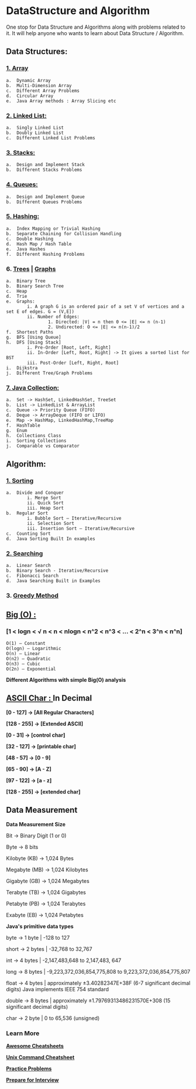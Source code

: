 # DataStructure and Algorithm
One stop for Data Structure and Algorithms along with problems related to it. It will help anyone who wants to learn about Data Structure / Algorithm\.



## Data Structures:

###  [1.  Array](https://www.geeksforgeeks.org/array-data-structure/)

    a.	Dynamic Array
    b.	Multi-Dimension Array
    c.	Different Array Problems
    d.	Circular Array
    e.	Java Array methods : Array Slicing etc

###  [2.	Linked List: ](https://www.geeksforgeeks.org/data-structures/linked-list/)

    a.	Singly Linked List
    b.	Doubly Linked List
    c.	Different Linked List Problems
    
### [3.	Stacks: ](https://www.geeksforgeeks.org/stack-data-structure/)

    a.	Design and Implement Stack
    b.	Different Stacks Problems
    
### [4.	Queues: ](https://www.geeksforgeeks.org/queue-data-structure/)

    a.	Design and Implement Queue
    b.	Different Queues Problems
    
### [5.	Hashing: ](https://www.geeksforgeeks.org/hashing-data-structure/)

    a.	Index Mapping or Trivial Hashing
    b.	Separate Chaining for Collision Handling
    c.	Double Hashing
    d.	Hash Map / Hash Table
    e.	Java Hashes
    f.	Different Hashing Problems
    
### 6.	[Trees](https://www.geeksforgeeks.org/binary-tree-data-structure/) | [Graphs](https://www.geeksforgeeks.org/graph-data-structure-and-algorithms/)

    a.	Binary Tree
    b.	Binary Search Tree
    c.	Heap
    d.	Trie
    e.	Graphs:
            i. A graph G is an ordered pair of a set V of vertices and a set E of edges. G = (V,E])
            ii. Number of Edges: 
                    1. Directed: |V| = n then 0 <= |E| <= n (n-1)
                    2. Undirected: O <= |E| <= n(n-1)/2
    f.	Shortest Paths
    g.	BFS [Using Queue]
    h.	DFS [Using Stack]
            i. Pre-Order [Root, Left, Right]
            ii. In-Order [Left, Root, Right] -> It gives a sorted list for BST
            iii. Post-Order [Left, Right, Root]
    i.	Dijkstra
    j.	Different Tree/Graph Problems
    
### [7.	Java Collection: ](https://www.javatpoint.com/collections-in-java)

    a.	Set -> HashSet, LinkedHashSet, TreeSet
    b.	List -> LinkedList & ArrayList
    c.	Queue -> Priority Queue (FIFO)
    d.	Deque -> ArrayDeque (FIFO or LIFO)
    e.	Map -> HashMap, LinkedHashMap,TreeMap
    f.	HashTable
    g.	Enum
    h.	Collections Class
    i.	Sorting Collections
    j.	Comparable vs Comparator



## Algorithm:

### [1.	Sorting](https://www.geeksforgeeks.org/sorting-algorithms/)
    a.	Divide and Conquer 
            i. Merge Sort
            ii. Quick Sort
            iii. Heap Sort
    b.	Regular Sort
            i. Bubble Sort – Iterative/Recursive
            ii. Selection Sort
            iii. Insertion Sort – Iterative/Recursive
    c.	Counting Sort
    d.	Java Sorting Built In examples


### [2.	Searching](https://www.geeksforgeeks.org/searching-algorithms/)
    a.	Linear Search
    b.	Binary Search - Iterative/Recursive
    c.	Fibonacci Search
    d.	Java Searching Built in Examples

        
### 3.	[Greedy Method](https://www.geeksforgeeks.org/greedy-algorithms/)


## [Big (O) : ](http://bigocheatsheet.com/)

### [1 < logn < √ n < n < nlogn < n^2 < n^3 < ... < 2^n < 3^n < n^n]

    O(1) – Constant
    O(logn) – Logarithmic
    O(n) – Linear
    O(n2) – Quadratic
    O(n3) – Cubic
    O(2n) – Exponential
    
**Different Algorithms with simple Big(O) analysis**


## [ASCII Char : ](https://www.ascii-code.com/) In Decimal

**[0 - 127] -> [All Regular Characters]**

**[128 - 255] -> [Extended ASCII]**

**[0 - 31] -> [control char]**

**[32 - 127] -> [printable char]**

**[48 - 57] -> [0 - 9]**

**[65 - 90] -> [A - Z]**

**[97 - 122] -> [a - z]**

**[128 - 255] -> [extended char]**


## Data Measurement

**Data Measurement	Size**

Bit -> Binary Digit (1 or 0)

Byte -> 8 bits

Kilobyte (KB) -> 1,024 Bytes

Megabyte (MB) -> 1,024 Kilobytes

Gigabyte (GB) -> 1,024 Megabytes

Terabyte (TB) -> 1,024 Gigabytes

Petabyte (PB) -> 1,024 Terabytes

Exabyte (EB) -> 1,024 Petabytes

**Java's primitive data types**

byte -> 1 byte | -128 to 127

short -> 2 bytes | -32,768 to 32,767

int -> 4 bytes | -2,147,483,648 to 2,147,483, 647

long -> 8 bytes | -9,223,372,036,854,775,808 to 
9,223,372,036,854,775,807

float -> 4 bytes | approximately ±3.40282347E+38F 
(6-7 significant decimal digits) 
Java implements IEEE 754 standard

double -> 8 bytes | approximately ±1.79769313486231570E+308
(15 significant decimal digits)

char -> 2 byte | 0 to 65,536 (unsigned)




### Learn More

**[Awesome Cheatsheets](https://github.com/LeCoupa/awesome-cheatsheets)**

**[Unix Command Cheatsheet](http://cheatsheetworld.com/programming/unix-linux-cheat-sheet/)**
 
**[Practice Problems](https://leetcode.com/)**

**[Prepare for Interview](https://www.interviewcake.com/)**

